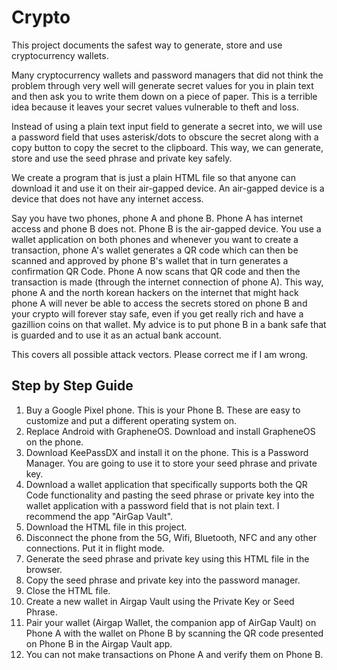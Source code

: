 # Crypto
This project documents the safest way to generate, store and use cryptocurrency wallets.

Many cryptocurrency wallets and password managers that did not think the problem through very well will generate secret values for you in plain text and then ask you to write them down on a piece of paper. This is a terrible idea because it leaves your secret values vulnerable to theft and loss.

Instead of using a plain text input field to generate a secret into, we will use a password field that uses asterisk/dots to obscure the secret along with a copy button to copy the secret to the clipboard. This way, we can generate, store and use the seed phrase and private key safely.

We create a program that is just a plain HTML file so that anyone can download it and use it on their air-gapped device. An air-gapped device is a device that does not have any internet access.

Say you have two phones, phone A and phone B. Phone A has internet access and phone B does not. Phone B is the air-gapped device. You use a wallet application on both phones and whenever you want to create a transaction, phone A's wallet generates a QR code which can then be scanned and approved by phone B's wallet that in turn generates a confirmation QR Code. Phone A now scans that QR code and then the transaction is made (through the internet connection of phone A).  This way, phone A and the north korean hackers on the internet that might hack phone A will never be able to access the secrets stored on phone B and your crypto will forever stay safe, even if you get really rich and have a gazillion coins on that wallet. My advice is to put phone B in a bank safe that is guarded and to use it as an actual bank account.

This covers all possible attack vectors. Please correct me if I am wrong.

## Step by Step Guide

1. Buy a Google Pixel phone. This is your Phone B. These are easy to customize and put a different operating system on.
1. Replace Android with GrapheneOS. Download and install GrapheneOS on the phone.
1. Download KeePassDX and install it on the phone. This is a Password Manager.  You are going to use it to store your seed phrase and private key.
1. Download a wallet application that specifically supports both the QR Code functionality and pasting the seed phrase or private key into the wallet
application with a password field that is not plain text. I recommend the app "AirGap Vault".
1. Download the HTML file in this project.
1. Disconnect the phone from the 5G, Wifi, Bluetooth, NFC and any other connections. Put it in flight mode.
1. Generate the seed phrase and private key using this HTML file in the browser.
1. Copy the seed phrase and private key into the password manager.
1. Close the HTML file.
1. Create a new wallet in Airgap Vault using the Private Key or Seed Phrase.
1. Pair your wallet (Airgap Wallet, the companion app of AirGap Vault) on Phone A with the wallet on Phone B by scanning the QR code presented on Phone B in the Airgap Vault app.
1. You can not make transactions on Phone A and verify them on Phone B.
